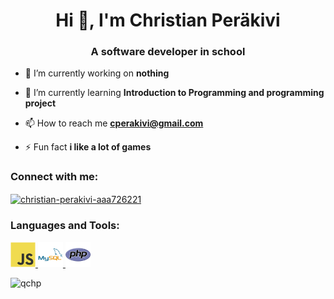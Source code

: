 <h1 align="center">Hi 👋, I'm Christian Peräkivi</h1>
<h3 align="center">A software developer in school</h3>


- 🔭 I’m currently working on **nothing**

- 🌱 I’m currently learning **Introduction to Programming and programming project**

- 📫 How to reach me **cperakivi@gmail.com**

- ⚡ Fun fact **i like a lot of games**

<h3 align="left">Connect with me:</h3>
<p align="left">
<a href="https://linkedin.com/in/christian-perakivi-aaa726221" target="blank"><img align="center" src="https://raw.githubusercontent.com/rahuldkjain/github-profile-readme-generator/master/src/images/icons/Social/linked-in-alt.svg" alt="christian-perakivi-aaa726221" height="30" width="40" /></a>
</p>

<h3 align="left">Languages and Tools:</h3>
<p align="left"> <a href="https://developer.mozilla.org/en-US/docs/Web/JavaScript" target="_blank" rel="noreferrer"> <img src="https://raw.githubusercontent.com/devicons/devicon/master/icons/javascript/javascript-original.svg" alt="javascript" width="40" height="40"/> </a> <a href="https://www.mysql.com/" target="_blank" rel="noreferrer"> <img src="https://raw.githubusercontent.com/devicons/devicon/master/icons/mysql/mysql-original-wordmark.svg" alt="mysql" width="40" height="40"/> </a> <a href="https://www.php.net" target="_blank" rel="noreferrer"> <img src="https://raw.githubusercontent.com/devicons/devicon/master/icons/php/php-original.svg" alt="php" width="40" height="40"/> </a> </p>

<p><img align="left" src="https://github-readme-stats.vercel.app/api/top-langs?username=qchp&show_icons=true&locale=en&layout=compact" alt="qchp" /></p>

